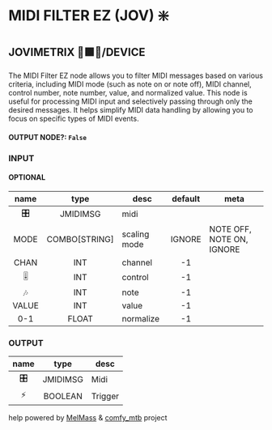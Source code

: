 # MIDI FILTER EZ (JOV) ❇️

## JOVIMETRIX 🔺🟩🔵/DEVICE

The MIDI Filter EZ node allows you to filter MIDI messages based on various criteria, including MIDI mode (such as note on or note off), MIDI channel, control number, note number, value, and normalized value. This node is useful for processing MIDI input and selectively passing through only the desired messages. It helps simplify MIDI data handling by allowing you to focus on specific types of MIDI events.

#### OUTPUT NODE?: `False`

### INPUT

#### OPTIONAL

name|type|desc|default|meta
:---:|:---:|---|:---:|---
🎛️| JMIDIMSG | midi |  | 
MODE| COMBO[STRING] | scaling mode | IGNORE | NOTE OFF, NOTE ON, IGNORE
CHAN| INT | channel | -1 | 
🎚️| INT | control | -1 | 
🎶| INT | note | -1 | 
VALUE| INT | value | -1 | 
0-1| FLOAT | normalize | -1 | 

### OUTPUT

name|type|desc
:---:|:---:|---
🎛️| JMIDIMSG | Midi 
⚡| BOOLEAN | Trigger 

help powered by [MelMass](https://github.com/melMass) & [comfy_mtb](https://github.com/melMass/comfy_mtb) project